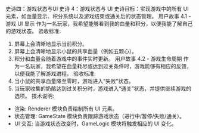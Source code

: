 史诗四：游戏状态与UI
史诗 4：游戏状态与 UI
史诗目标：实现游戏中的所有 UI 元素，如血量显示、积分系统以及游戏结束或通关后的状态管理。
用户故事 4.1 - 游戏 UI 显示
作为一名玩家，我希望能够看到我的血量和积分，以便我能了解自己的游戏状态。
验收标准:
1. 屏幕上会清晰地显示当前积分。
2. 屏幕上会清晰地显示小鼠的共享血量（例如五颗心）。
3. 积分和血量会随着游戏中的事件实时更新。
用户故事 4.2 - 游戏生命周期
作为一名玩家，我希望在血量耗尽或达到过关条件时，游戏能够有相应的反馈，以便我能了解游戏进程。
验收标准:
1. 当小鼠的共享血量降至零时，游戏进入“失败”状态。
2. 当玩家收集的奶酪达到过关积分时，游戏进入“通关”状态，并提供继续游戏的选项。
技术说明:
- 渲染: Renderer 模块负责绘制所有 UI 元素。
- 状态管理: GameState 模块负责跟踪游戏状态（进行中/暂停/失败/通关）。
- UI 交互: 当游戏状态改变时，GameLogic 模块将触发相应的 UI 变化。
